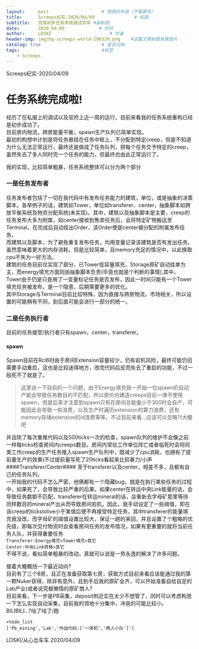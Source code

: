 ```yaml
---
layout:     post                    # 使用的布局（不需要改）
title:      Screeps纪实-2020/04/09               # 标题 
subtitle:   完成初步任务系统调试完毕 #副标题
date:       2020-04-09             # 时间
author:     LOSKI                      # 作者
header-img: img/bg-screeps-world-200320.png    #这篇文章标题背景图片
catalog: true                       # 是否归档
tags:                               #标签
    - Screeps
---
```


Screeps纪实-2020/04/09

# 任务系统完成啦!
经历了在私服上的调试以及官府上近一周的运行，目前来看我的任务系统重构已经是初步成功了。  
目前房内物流，跨房能量平衡，spawn生产队列已简单实现。  
最初的构想中计划是将任务悬挂在任务中枢上，不分配到特定creep，但是不知道为什么无法正常运行，最终还是做成了任务队列，把每个任务交予特定的creep，虽然失去了多人同时完一个任务的能力，但最终也由此正常运行了。  
  
我的实现，比较简单粗暴，任务系统整体可以分为两个部分  
### 一是任务发布者 ###
任务发布者包括了一切在我代码中有发布任务能力的建筑，单位，或是抽象的决策脚本。各举例子的话，建筑如Tower，单位如transferer、center，抽象脚本如跨放平衡系统及物资分配系统(未实现)。其中，建筑以及抽象脚本是主要，creep的任务发布大多为附属，如center接收到售卖任务后，会将特定矿物搬运至Terminal，在完成后自动挂出Order，该Order便是center被分配的附属发布任务。  
而建筑以及脚本，为了避免重复发布任务，均用变量记录该建筑是否有发出任务。虽然意味着更大的内存消耗，但是比较简单，且memory充足的情况中，以此换取cpu不失为一好方法。  
建筑的任务目前仅实现了部分，已Tower低容量填充，Storage原矿自动挂单为主，而energy填充方面则由抽象脚本负责(毕竟也就是个判断的事情),其中，Tower由于仍是只是用了一变量标记任务是否发布，因此一时间只能有一个Tower填充任务被发布，是一个隐患，后期需要更多的优化。  
其中Storage与Terminal目前比较特殊，因为直接与跨房物流，市场相关，所以设置的可能稍有不同，到后面可能会进行一部分的统一。  
### 二是任务执行者 ###
目前的任务接受/执行者只有spawn，center，transferer。
#### spawn ####
Spawn目前在Rcl6时由于房间Extension容量较少，仍有宕机风险，最终可能仍旧需要手动重启，这也是比较迷得地方，改完代码后反而失去了重启的功能，不过一般死不了就是了。  
> 这里说一下目前的一个问题，由于Energy填充我一开始一位spawn的自动产能会导致任务数目的不匹配，所以房价内建造creeps目前一律不使用spawn，但是后来才注意到spawn只有在房间总能量小于300时会自产，可能因此会导致一些浪费，以及生产时遍历extension的算力浪费，还有memory存储extension的id浪费等等，不过目前来看...应该可以忽略?(大概吧  
  
并且除了每次重推代码以及500ticks一次的检查，spawn队列的维护不会像之前一样每ticks检查房间内creeps数目。房间内常驻工作单位阵亡或者临死时会将同类工作creep的生产任务推入spawn生产队列中，既减少了cpu消耗，也拥有了提前量生产的效果(不过提前量写死了20ticks看起来比较暴力/小声
####Transferer/Center####
至于transferer以及center，相差不多，且都有自己的任务队列。  
一开始我的代码不怎么严密，他俩都有一个隐藏bug，就是在执行某些任务的过程中，如果死了，会导致比较严重的后果。如果center在转运中央Link能量的话，会导致任务数额不匹配，transferer在转运mineral的话，会重新去字母矿那里等待同样数目的mineral产出从而导致房间宕机，因此，我手动设定了一些阈值，即在该creep的tickstolive小于某值后便不再接受特定任务，其中transferer的能量填充我没改，而字母矿的阈值设置比较大，保证一趟的来回，并且设置了个粗略的优先级，即每次交付物资时会查看房间任务的发布情况，如果有更重要的就将当前任务入队，并获得重要任务  
    `Transferer:Energy填充>Tower填充>其它`  
    `Center:中央Link转移>其它`  
不得不说，看似简单粗暴的改动，真就可以说是一劳永逸的解决了许多问题。  
  
接着大概概括一下最近动向?  
目前有了三个8房，且正在准备获取第七房，获取方式目前来看应该能通过我的第一颗Nuker获得，除非有意外，且到手后我的原矿全齐，可以开始准备自给自足的Lab产业(或者说究极懒惰的原矿商人?  
目前来看，下一步是PB采集，deposit附近实在太少不想管了，同时可以考虑构思一下怎么实现自动采集，目前我的领地十分集中，冲突的可能比较小。  
BILIBILI...?咕了咕了/跑  
  
```
>todo_list
['Pb_mining','Lab','作战代码:['一体机','两人小队']']
```  
LOSKI/从心怂车车 2020/04/09  